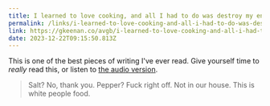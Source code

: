 ```yaml
---
title: I learned to love cooking, and all I had to do was destroy my entire life
permalink: /links/i-learned-to-love-cooking-and-all-i-had-to-do-was-destroy-my-entire-life/index.html
link: https://gkeenan.co/avgb/i-learned-to-love-cooking-and-all-i-had-to-do-was-destroy-my-entire-life
date: 2023-12-22T09:15:50.813Z
---
```


This is one of the best pieces of writing I've ever read. Give yourself time to _really_ read this, or listen to [the audio version](https://gkeenan.co/avgab/i-learned-to-love-cooking-and-all-i-had-to-do-was-destroy-my-entire-life).

> Salt? No, thank you. Pepper? Fuck right off. Not in our house. This is white people food.